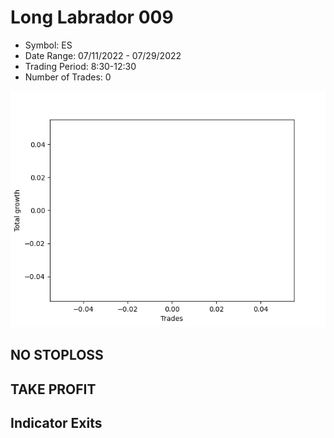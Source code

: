# Long Labrador 009 
- Symbol: ES
- Date Range: 07/11/2022 - 07/29/2022
- Trading Period: 8:30-12:30
- Number of Trades: 0

![Plot](LongLabrador009ES.png)
## NO STOPLOSS











## TAKE PROFIT






## Indicator Exits



